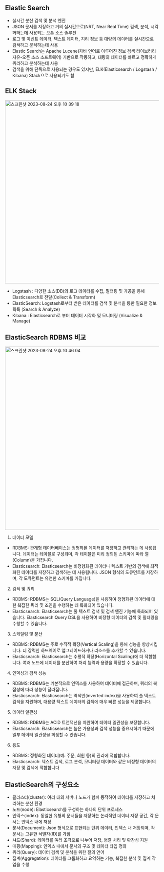 ## Elastic Search
- 실시간 분산 검색 및 분석 엔진
- JSON 문서를 저장하고 거의 실시간으로(NRT, Near Real Time) 검색, 분석, 시각화하는데 사용되는 오픈 소스 솔루션
- 로그 및 이벤트 데이터, 텍스트 데이터, 지리 정보 등 대량의 데이터를 실시간으로 검색하고 분석하는데 사용
- Elastic Search는 Apache Lucene(자바 언어로 이루어진 정보 검색 라이브러리 자유-오픈 소스 소프트웨어) 기반으로 작동하고, 대량의 데이터를 빠르고 정확하게 쿼리하고 분석하는데 사용
- 검색을 위해 단독으로 사용되는 경우도 있지만, ELK(Elasticsearch / Logstash / Kibana) Stack으로 사용되기도 함

## ELK Stack

<img width="600" alt="스크린샷 2023-08-24 오후 10 39 18" src="https://github.com/daily1313/ElasticSearch/assets/88074556/3bf33dd8-52ab-4921-ac9c-f1f178fc0a91">

- Logstash : 다양한 소스(DB)의 로그 데이터를 수집, 필터링 및 가공을 통해 Elasticsearch로 전달(Collect & Transform)
- ElasticSearch: Logstash로부터 받은 데이터를 검색 및 분석을 통한 필요한 정보 획득 (Search & Analyze)
- Kibana : Elasticsearch로 부터 데이터 시각화 및 모니터링 (Visualize & Manage)

## ElasticSearch RDBMS 비교 

<img width="600" alt="스크린샷 2023-08-24 오후 10 46 04" src="https://github.com/daily1313/ElasticSearch/assets/88074556/ad4ea7fd-111a-4c35-bb70-09f21e7c38bd">

1. 데이터 모델
- RDBMS: 관계형 데이터베이스는 정형화된 데이터를 저장하고 관리하는 데 사용됩니다. 데이터는 테이블로 구성되며, 각 테이블은 미리 정의된 스키마에 따라 열(Column)을 가집니다.
- Elasticsearch: Elasticsearch는 비정형화된 데이터나 텍스트 기반의 검색에 최적화된 데이터를 저장하고 검색하는 데 사용됩니다. JSON 형식의 도큐먼트를 저장하며, 각 도큐먼트는 유연한 스키마를 가집니다.

2. 검색 및 쿼리
- RDBMS: RDBMS는 SQL(Query Language)을 사용하여 정형화된 데이터에 대한 복잡한 쿼리 및 조인을 수행하는 데 특화되어 있습니다.
- Elasticsearch: Elasticsearch는 풀 텍스트 검색 및 검색 엔진 기능에 특화되어 있습니다. Elasticsearch Query DSL을 사용하여 비정형 데이터의 검색 및 필터링을 수행할 수 있습니다.

3. 스케일링 및 분산
- RDBMS: RDBMS는 주로 수직적 확장(Vertical Scaling)을 통해 성능을 향상시킵니다. 더 강력한 하드웨어로 업그레이드하거나 리소스를 추가할 수 있습니다.
- Elasticsearch: Elasticsearch는 수평적 확장(Horizontal Scaling)에 더 적합합니다. 여러 노드에 데이터를 분산하여 처리 능력과 용량을 확장할 수 있습니다.

4. 인덱싱과 검색 성능
- RDBMS: RDBMS는 기본적으로 인덱스를 사용하여 데이터에 접근하며, 쿼리의 복잡성에 따라 성능이 달라집니다.
- Elasticsearch: Elasticsearch는 역색인(inverted index)을 사용하여 풀 텍스트 검색을 지원하며, 대용량 텍스트 데이터의 검색에 매우 빠른 성능을 제공합니다.

5. 데이터 일관성
- RDBMS: RDBMS는 ACID 트랜잭션을 지원하여 데이터 일관성을 보장합니다.
- Elasticsearch: Elasticsearch는 높은 가용성과 검색 성능을 중요시하기 때문에 일부 데이터 일관성을 희생할 수 있습니다.

6. 용도
- RDBMS: 정형화된 데이터(예: 주문, 회원 등)의 관리에 적합합니다.
- Elasticsearch: 텍스트 검색, 로그 분석, 모니터링 데이터와 같은 비정형 데이터의 저장 및 검색에 적합합니다

## ElasticSearch의 구성요소

- 클러스터(cluster): 여러 대의 서버나 노드가 함께 동작하여 데이터를 저장하고 처리하는 분산 환경
- 노드(node): Elasticsearch를 구성하는 하나의 단위 프로세스
- 인덱스(index): 동일한 유형의 문서들을 저장하는 논리적인 데이터 저장 공간, 각 문서는 인덱스 내에 저장
- 문서(Document): Json 형식으로 표현되는 단위 데이터, 인덱스 내 저장되며, 각 문서는 고유한 식별자(ID)를 가짐
- 샤드(Shard): 데이터를 여러 조각으로 나누어 저장, 병렬 처리 및 확장성 지원
- 매핑(Mapping): 인덱스 내에서 문서의 구조 및 데이터 타입 정의
- 쿼리(Query): 데이터 검색 및 분석을 위한 질의 언어
- 집계(Aggregation): 데이터를 그룹화하고 요약하는 기능, 복잡한 분석 및 집계 작업을 수행